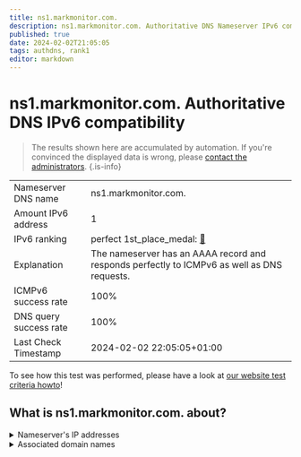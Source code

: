 ```yaml
---
title: ns1.markmonitor.com.
description: ns1.markmonitor.com. Authoritative DNS Nameserver IPv6 compatibility
published: true
date: 2024-02-02T21:05:05
tags: authdns, rank1
editor: markdown
---
```


# ns1.markmonitor.com. Authoritative DNS IPv6 compatibility

> The results shown here are accumulated by automation. If you're convinced the displayed data is wrong, please [contact the administrators](/howto/chat). 
{.is-info}




|   |   |
| - | - |
| Nameserver DNS name | ns1.markmonitor.com.
| Amount IPv6 address | 1
| IPv6 ranking | perfect 1st_place_medal: [🔗](/howto/ranking) |
| Explanation | The nameserver has an AAAA record and responds perfectly to ICMPv6 as well as DNS requests. |
| ICMPv6 success rate | 100%|
| DNS query success rate | 100% |
| Last Check Timestamp | 2024-02-02 22:05:05+01:00 |

To see how this test was performed, please have a look at [our website test criteria howto](/howto/testcriteria/authdns)!


## What is ns1.markmonitor.com. about?




<details>
<summary>Nameserver's IP addresses</summary>

2620:10a:80a8::1

</details>



<details>
<summary>Associated domain names</summary>

www.axa.de

</details>
